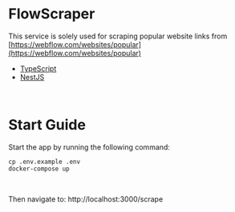 # FlowScraper
This service is solely used for scraping popular website links from [https://webflow.com/websites/popular](https://webflow.com/websites/popular) 

- [TypeScript](https://www.typescriptlang.org/)
- [NestJS](https://nestjs.com/)


<br />

# Start Guide

Start the app by running the following command: 

`cp .env.example .env` <br />
`docker-compose up`

<br />

Then navigate to:  http://localhost:3000/scrape
